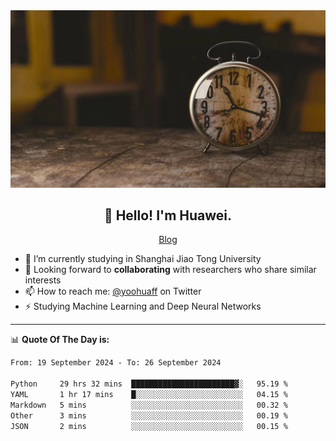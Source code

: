 <div align="center">
  <a href="https://github.com/JHW5981">
    <img src="./assets/background.jpg">
  </a>
</div>

<h2 align="center">👋 Hello! I'm Huawei.</h2>
<p align="center">
  <a href="https://blog.csdn.net/Edward__J?spm=1000.2115.3001.5343">Blog</a>
</p>


- 🔭 I’m currently studying in Shanghai Jiao Tong University
- 💬 Looking forward to **collaborating** with researchers who share similar interests
- 📫 How to reach me: [@yoohuaff](https://twitter.com/yoohuaff) on Twitter
- ⚡ Studying Machine Learning and Deep Neural Networks

-------
📊 **Quote Of The Day is:**
<!--START_SECTION:waka-->

```txt
From: 19 September 2024 - To: 26 September 2024

Python     29 hrs 32 mins  ███████████████████████▓░   95.19 %
YAML       1 hr 17 mins    █░░░░░░░░░░░░░░░░░░░░░░░░   04.15 %
Markdown   5 mins          ░░░░░░░░░░░░░░░░░░░░░░░░░   00.32 %
Other      3 mins          ░░░░░░░░░░░░░░░░░░░░░░░░░   00.19 %
JSON       2 mins          ░░░░░░░░░░░░░░░░░░░░░░░░░   00.15 %
```

<!--END_SECTION:waka-->
